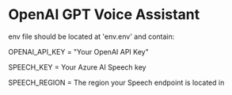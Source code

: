 # OpenAI GPT Voice Assistant

env file should be located at 'env\.env' and contain:

OPENAI_API_KEY = "Your OpenAI API Key"

SPEECH_KEY = Your Azure AI Speech key

SPEECH_REGION = The region your Speech endpoint is located in
